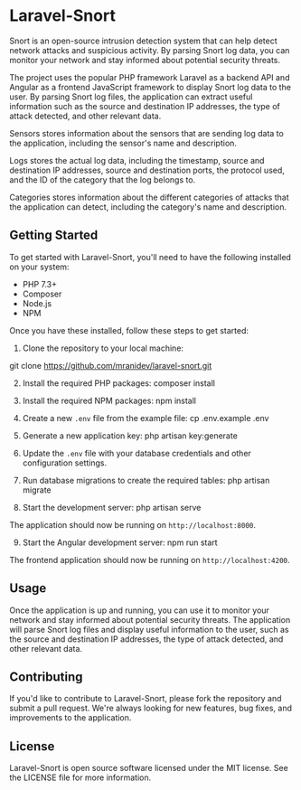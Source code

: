 # Laravel-Snort

Snort is an open-source intrusion detection system that can help detect network attacks and suspicious activity. By parsing Snort log data, you can monitor your network and stay informed about potential security threats.

The project uses the popular PHP framework Laravel as a backend API and Angular as a frontend JavaScript framework to display Snort log data to the user. By parsing Snort log files, the application can extract useful information such as the source and destination IP addresses, the type of attack detected, and other relevant data.

Sensors stores information about the sensors that are sending log data to the application, including the sensor's name and description.

Logs stores the actual log data, including the timestamp, source and destination IP addresses, source and destination ports, the protocol used, and the ID of the category that the log belongs to.

Categories stores information about the different categories of attacks that the application can detect, including the category's name and description.

## Getting Started

To get started with Laravel-Snort, you'll need to have the following installed on your system:

- PHP 7.3+
- Composer
- Node.js
- NPM

Once you have these installed, follow these steps to get started:

1. Clone the repository to your local machine:

git clone https://github.com/mranidev/laravel-snort.git

2. Install the required PHP packages:
composer install

3. Install the required NPM packages:
npm install

4. Create a new `.env` file from the example file:
cp .env.example .env

5. Generate a new application key:
php artisan key:generate

6. Update the `.env` file with your database credentials and other configuration settings.

7. Run database migrations to create the required tables:
php artisan migrate

8. Start the development server:
php artisan serve

The application should now be running on `http://localhost:8000`.

9. Start the Angular development server:
npm run start

The frontend application should now be running on `http://localhost:4200`.

## Usage

Once the application is up and running, you can use it to monitor your network and stay informed about potential security threats. The application will parse Snort log files and display useful information to the user, such as the source and destination IP addresses, the type of attack detected, and other relevant data.

## Contributing

If you'd like to contribute to Laravel-Snort, please fork the repository and submit a pull request. We're always looking for new features, bug fixes, and improvements to the application.

## License

Laravel-Snort is open source software licensed under the MIT license. See the LICENSE file for more information.
